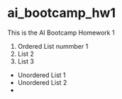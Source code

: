 # ai_bootcamp_hw1
This is the AI Bootcamp Homework 1

1. Ordered List nummber 1
1. List 2
1. List 3

* Unordered List 1
* Unordered List 2
*
